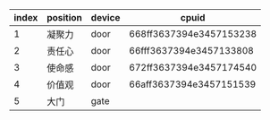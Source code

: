 index |position | device | cpuid |
-|-|-|-
1|凝聚力|door|668ff3637394e3457153238
2|责任心|door|66fff3637394e3457133808
3|使命感|door|672ff3637394e3457174540
4|价值观|door|66aff3637394e3457151539
5|大门|gate|
